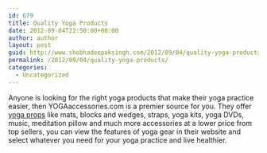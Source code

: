 ```yaml
---
id: 679
title: Quality Yoga Products
date: 2012-09-04T22:50:00+00:00
author: author
layout: post
guid: http://www.shobhadeepaksingh.com/2012/09/04/quality-yoga-products/
permalink: /2012/09/04/quality-yoga-products/
categories:
  - Uncategorized
---
```

Anyone is looking for the right yoga products that make their yoga practice easier, then YOGAaccessories.com is a premier source for you. They offer [yoga props](http://www.yogaaccessories.com/) like mats, blocks and wedges, straps, yoga kits, yoga DVDs, music, meditation pillow and much more accessories at a lower price from top sellers, you can view the features of yoga gear in their website and select whatever you need for your yoga practice and live healthier.